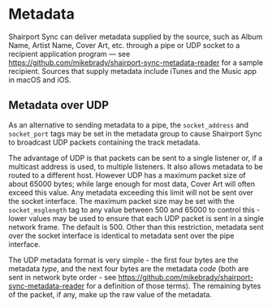 # Metadata

Shairport Sync can deliver metadata supplied by the source, such as Album Name, Artist Name, Cover Art, etc.
through a pipe or UDP socket to a recipient application program — see https://github.com/mikebrady/shairport-sync-metadata-reader for a sample recipient.
Sources that supply metadata include iTunes and the Music app in macOS and iOS.


## Metadata over UDP

As an alternative to sending metadata to a pipe, the `socket_address` and `socket_port` tags may be set in the metadata group to cause Shairport Sync
to broadcast UDP packets containing the track metadata.

The advantage of UDP is that packets can be sent to a single listener or, if a multicast address is used, to multiple listeners.
It also allows metadata to be routed to a different host. However UDP has a maximum packet size of about 65000 bytes; while large enough for most data, Cover Art will often exceed this value. Any metadata exceeding this limit will not be sent over the socket interface. The maximum packet size may be set with the `socket_msglength` tag to any value between 500 and 65000 to control this - lower values may be used to ensure that each UDP packet is sent in a single network frame. The default is 500. Other than this restriction, metadata sent over the socket interface is identical to metadata sent over the pipe interface.

The UDP metadata format is very simple - the first four bytes are the metadata *type*, and the next four bytes are the metadata *code*
(both are sent in network byte order - see https://github.com/mikebrady/shairport-sync-metadata-reader for a definition of those terms).
The remaining bytes of the packet, if any, make up the raw value of the metadata.

